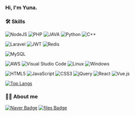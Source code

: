 ### Hi, I'm Yuna.

<!--
**gitagita/gitagita** is a ✨ _special_ ✨ repository because its `README.md` (this file) appears on your GitHub profile.

Here are some ideas to get you started:

- 🔭 I’m currently working on ...
- 🌱 I’m currently learning ...
- 👯 I’m looking to collaborate on ...
- 🤔 I’m looking for help with ...
- 💬 Ask me about ...
- 📫 How to reach me: ...
- 😄 Pronouns: ...
- ⚡ Fun fact: ...
-->

### 🛠 Skills
![NodeJS](https://img.shields.io/badge/node.js-6DA55F?style=for-the-badge&logo=node.js&logoColor=white)
![PHP](https://img.shields.io/badge/php-%23777BB4.svg?style=for-the-badge&logo=php&logoColor=white)
![JAVA](https://img.shields.io/badge/Java-ED8B00?style=for-the-badge&logo=openjdk&logoColor=white)
![Python](https://img.shields.io/badge/python-3670A0?style=for-the-badge&logo=python&logoColor=ffdd54)
![C++](https://img.shields.io/badge/C++-00599C?style=for-the-badge&logo=C%2B%2B&logoColor=white)

![Laravel](https://img.shields.io/badge/laravel-%23FF2D20.svg?style=for-the-badge&logo=laravel&logoColor=white)
![JWT](https://img.shields.io/badge/JWT-black?style=for-the-badge&logo=JSON%20web%20tokens)
![Redis](https://img.shields.io/badge/redis-%23DD0031.svg?style=for-the-badge&logo=redis&logoColor=white)

![MySQL](https://img.shields.io/badge/mysql-%2300f.svg?style=for-the-badge&logo=mysql&logoColor=white)

![AWS](https://img.shields.io/badge/AWS-%23FF9900.svg?style=for-the-badge&logo=amazon-aws&logoColor=white)
![Visual Studio Code](https://img.shields.io/badge/Visual%20Studio%20Code-0078d7.svg?style=for-the-badge&logo=visual-studio-code&logoColor=white)
![Linux](https://img.shields.io/badge/Linux-FCC624?style=for-the-badge&logo=linux&logoColor=black)
![Windows](https://img.shields.io/badge/Windows-0078D6?style=for-the-badge&logo=windows&logoColor=white)

![HTML5](https://img.shields.io/badge/html5-%23E34F26.svg?style=flat-square&logo=html5&logoColor=white)
![JavaScript](https://img.shields.io/badge/javascript-%23323330.svg?style=flat-square&logo=javascript&logoColor=%23F7DF1E)
![CSS3](https://img.shields.io/badge/css3-%231572B6.svg?style=flat-square&logo=css3&logoColor=white)
![jQuery](https://img.shields.io/badge/jquery-%230769AD.svg?style=flat-square&logo=jquery&logoColor=white)
![React](https://shields.io/badge/react-black?logo=react&style=flat-square)
![Vue.js](https://img.shields.io/badge/Vue.js-35495E?style=flat-square&logo=vuedotjs&logoColor=4FC08D)

[![Top Langs](https://github-readme-stats.vercel.app/api/top-langs/?username=gitagita&layout=compact&theme=dark)](https://github.com/anuraghazra/github-readme-stats)

### 👩‍💻 About me
[![Naver Badge](https://img.shields.io/badge/Blog-03C75A?style=flat&logo=Naver&logoColor=white)](https://blog.naver.com/rkdbsk0526)
[![files Badge](https://img.shields.io/badge/TodayILearned-4285F4?style=flat&logo=files&logoColor=white)](https://gitagita.github.io/)

<!--
[![<Yuna's GitHub stats](https://github-readme-stats.vercel.app/api?username=gitagita)](https://github.com/anuraghazra/github-readme-stats)
-->
